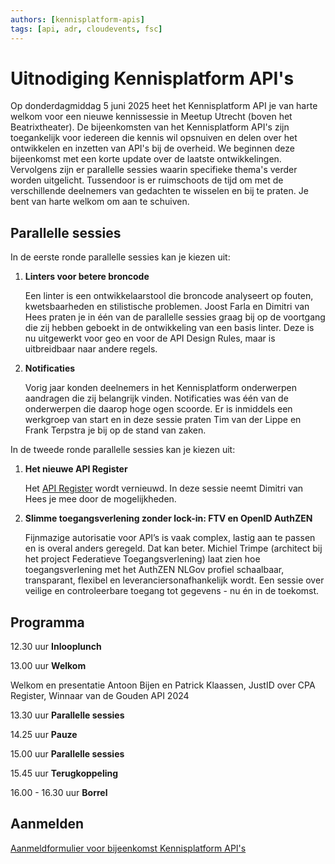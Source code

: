 ```yaml
---
authors: [kennisplatform-apis]
tags: [api, adr, cloudevents, fsc]
---
```

# Uitnodiging Kennisplatform API's

Op donderdagmiddag 5 juni 2025 heet het Kennisplatform API je van harte welkom voor een nieuwe kennissessie in Meetup Utrecht (boven het Beatrixtheater). De bijeenkomsten van het Kennisplatform API's zijn toegankelijk voor iedereen die kennis wil opsnuiven en delen over het ontwikkelen en inzetten van API's bij de overheid. We beginnen deze bijeenkomst met een korte update over de laatste ontwikkelingen. Vervolgens zijn er parallelle sessies waarin specifieke thema's verder worden uitgelicht. Tussendoor is er ruimschoots de tijd om met de verschillende deelnemers van gedachten te wisselen en bij te praten. Je bent van harte welkom om aan te schuiven.

<!-- truncate -->

## Parallelle sessies

In de eerste ronde parallelle sessies kan je kiezen uit:

1. **Linters voor betere broncode**

    Een linter is een ontwikkelaarstool die broncode analyseert op fouten, kwetsbaarheden en stilistische problemen. Joost Farla en Dimitri van Hees praten je in één van de parallelle sessies graag bij op de voortgang die zij hebben geboekt in de ontwikkeling van een basis linter. Deze is nu uitgewerkt voor geo en voor de API Design Rules, maar is uitbreidbaar naar andere regels.

2. **Notificaties**

    Vorig jaar konden deelnemers in het Kennisplatform onderwerpen aandragen die zij belangrijk vinden. Notificaties was één van de onderwerpen die daarop hoge ogen scoorde. Er is inmiddels een werkgroep van start en in deze sessie praten Tim van der Lippe en Frank Terpstra je bij op de stand van zaken.

In de tweede ronde parallelle sessies kan je kiezen uit:

1. **Het nieuwe API Register**
  
    Het [API Register](https://apis.developer.overheid.nl) wordt vernieuwd. In deze sessie neemt Dimitri van Hees je mee door de mogelijkheden.

2. **Slimme toegangsverlening zonder lock-in: FTV en OpenID AuthZEN**
  
    Fijnmazige autorisatie voor API’s is vaak complex, lastig aan te passen en is overal anders geregeld. Dat kan beter. Michiel Trimpe (architect bij het project Federatieve Toegangsverlening) laat zien hoe toegangsverlening met het AuthZEN NLGov profiel schaalbaar, transparant, flexibel en leveranciersonafhankelijk wordt. Een sessie over veilige en controleerbare toegang tot gegevens - nu én in de toekomst.

## Programma

12.30 uur **Inlooplunch**

13.00 uur **Welkom**

Welkom en presentatie Antoon Bijen en Patrick Klaassen, JustID over CPA Register, Winnaar van de Gouden API 2024

13.30 uur **Parallelle sessies**

14.25 uur **Pauze**

15.00 uur **Parallelle sessies**

15.45 uur **Terugkoppeling**

16.00 - 16.30 uur **Borrel**

## Aanmelden

[Aanmeldformulier voor bijeenkomst Kennisplatform API's](https://www.formdesk.com/geonovum/API2025)
